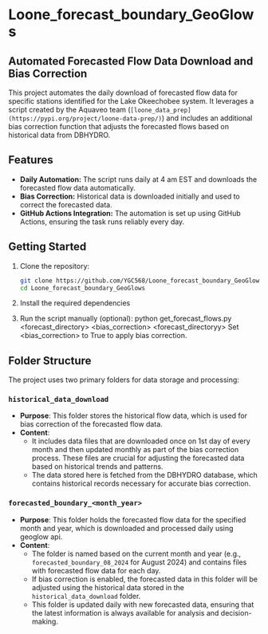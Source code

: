 # Loone_forecast_boundary_GeoGlows
## Automated Forecasted Flow Data Download and Bias Correction

This project automates the daily download of forecasted flow data for specific stations identified for the Lake Okeechobee system. It leverages a script created by the Aquaveo team  (`[loone_data_prep](https://pypi.org/project/loone-data-prep/)`) and includes an additional bias correction function that adjusts the forecasted flows based on historical data from DBHYDRO.

## Features

- **Daily Automation:** The script runs daily at 4 am EST and downloads the forecasted flow data automatically.
- **Bias Correction:** Historical data is downloaded initially and used to correct the forecasted data.
- **GitHub Actions Integration:** The automation is set up using GitHub Actions, ensuring the task runs reliably every day.

## Getting Started

1. Clone the repository:

   ```bash
   git clone https://github.com/YGC568/Loone_forecast_boundary_GeoGlows.git
   cd Loone_forecast_boundary_GeoGlows
   
2. Install the required dependencies

3. Run the script manually (optional):
   python get_forecast_flows.py <forecast_directory> <bias_correction> <forecast_directoryy>
   Set <bias_correction> to True to apply bias correction.

## Folder Structure

The project uses two primary folders for data storage and processing:

### `historical_data_download`

- **Purpose**: This folder stores the historical flow data, which is used for bias correction of the forecasted flow data.
- **Content**:
  - It includes data files that are downloaded once on 1st day of every month and then updated monthly as part of the bias correction process. These files are crucial for adjusting the forecasted data based on historical trends and patterns.
  - The data stored here is fetched from the DBHYDRO database, which contains historical records necessary for accurate bias correction.

### `forecasted_boundary_<month_year>`

- **Purpose**: This folder holds the forecasted flow data for the specified month and year, which is downloaded and processed daily using geoglow api.
- **Content**:
  - The folder is named based on the current month and year (e.g., `forecasted_boundary_08_2024` for August 2024) and contains files with forecasted flow data for each day.
  - If bias correction is enabled, the forecasted data in this folder will be adjusted using the historical data stored in the `historical_data_download` folder.
  - This folder is updated daily with new forecasted data, ensuring that the latest information is always available for analysis and decision-making.
